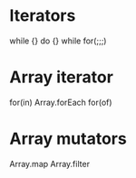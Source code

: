 # Iterators
while {}
do {} while
for(;;;)

# Array iterator
for(in)
Array.forEach
for(of)

# Array mutators
Array.map
Array.filter
